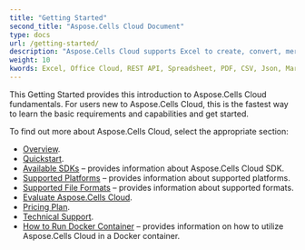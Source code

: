```yaml
---
title: "Getting Started"
second_title: "Aspose.Cells Cloud Document"
type: docs
url: /getting-started/
description: "Aspose.Cells Cloud supports Excel to create, convert, merge, split, protected, inner object operation, and so on."
weight: 10
kwords: Excel, Office Cloud, REST API, Spreadsheet, PDF, CSV, Json, Markdown, Getting Started
---
```


This Getting Started provides this introduction to Aspose.Cells Cloud fundamentals. For users new to Aspose.Cells Cloud, this is the fastest way to learn the basic requirements and capabilities and get started.

To find out more about Aspose.Cells Cloud, select the appropriate section:

- [Overview](/cells/overview/).
- [Quickstart](/cells/quickstart/).
- [Available SDKs](/cells/available-sdks/) – provides information about Aspose.Cells Cloud SDK.
- [Supported Platforms](/cells/supported-platforms/) – provides information about supported platforms.
- [Supported File Formats](/cells/supported-file-formats/) – provides information about supported formats.
- [Evaluate Aspose.Cells Cloud](/cells/evaluate-aspose-cells/).
- [Pricing Plan](/cells/pricing-plan/).
- [Technical Support](/cells/technical-support/).
- [How to Run Docker Container](/cells/how-to-run-docker-container/) –  provides information on how to utilize Aspose.Cells Cloud in a Docker container. 
